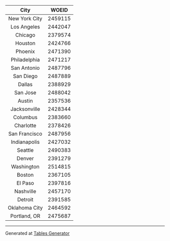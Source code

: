|      City     |  WOEID  |
|:-------------:|:-------:|
| New York City | 2459115 |
| Los Angeles   | 2442047 |
| Chicago       | 2379574 |
| Houston       | 2424766 |
| Phoenix       | 2471390 |
| Philadelphia  | 2471217 |
| San Antonio   | 2487796 |
| San Diego     | 2487889 |
| Dallas        | 2388929 |
| San Jose      | 2488042 |
| Austin        | 2357536 |
| Jacksonville  | 2428344 |
| Columbus      | 2383660 |
| Charlotte     | 2378426 |
| San Francisco | 2487956 |
| Indianapolis  | 2427032 |
| Seattle       | 2490383 |
| Denver        | 2391279 |
| Washington    | 2514815 |
| Boston        | 2367105 |
| El Paso       | 2397816 |
| Nashville     | 2457170 |
| Detroit       | 2391585 |
| Oklahoma City | 2464592 |
| Portland, OR  | 2475687 |

---

Generated at [Tables Generator](https://www.tablesgenerator.com/markdown_tables)
